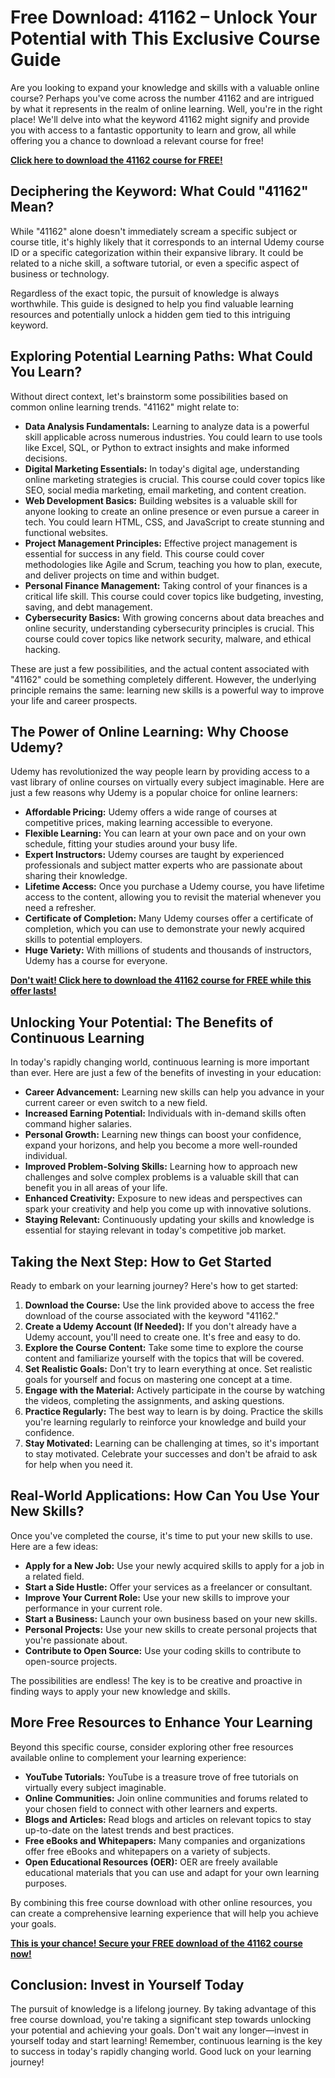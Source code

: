 # Free Download: 41162 – Unlock Your Potential with This Exclusive Course Guide

Are you looking to expand your knowledge and skills with a valuable online course? Perhaps you've come across the number 41162 and are intrigued by what it represents in the realm of online learning. Well, you're in the right place! We'll delve into what the keyword 41162 might signify and provide you with access to a fantastic opportunity to learn and grow, all while offering you a chance to download a relevant course for free!

[**Click here to download the 41162 course for FREE!**](https://udemywork.com/41162)

## Deciphering the Keyword: What Could "41162" Mean?

While "41162" alone doesn't immediately scream a specific subject or course title, it's highly likely that it corresponds to an internal Udemy course ID or a specific categorization within their expansive library. It could be related to a niche skill, a software tutorial, or even a specific aspect of business or technology.

Regardless of the exact topic, the pursuit of knowledge is always worthwhile. This guide is designed to help you find valuable learning resources and potentially unlock a hidden gem tied to this intriguing keyword.

## Exploring Potential Learning Paths: What Could You Learn?

Without direct context, let's brainstorm some possibilities based on common online learning trends. "41162" might relate to:

*   **Data Analysis Fundamentals:** Learning to analyze data is a powerful skill applicable across numerous industries. You could learn to use tools like Excel, SQL, or Python to extract insights and make informed decisions.
*   **Digital Marketing Essentials:** In today's digital age, understanding online marketing strategies is crucial. This course could cover topics like SEO, social media marketing, email marketing, and content creation.
*   **Web Development Basics:** Building websites is a valuable skill for anyone looking to create an online presence or even pursue a career in tech. You could learn HTML, CSS, and JavaScript to create stunning and functional websites.
*   **Project Management Principles:** Effective project management is essential for success in any field. This course could cover methodologies like Agile and Scrum, teaching you how to plan, execute, and deliver projects on time and within budget.
*   **Personal Finance Management:** Taking control of your finances is a critical life skill. This course could cover topics like budgeting, investing, saving, and debt management.
* **Cybersecurity Basics:** With growing concerns about data breaches and online security, understanding cybersecurity principles is crucial. This course could cover topics like network security, malware, and ethical hacking.

These are just a few possibilities, and the actual content associated with "41162" could be something completely different. However, the underlying principle remains the same: learning new skills is a powerful way to improve your life and career prospects.

## The Power of Online Learning: Why Choose Udemy?

Udemy has revolutionized the way people learn by providing access to a vast library of online courses on virtually every subject imaginable. Here are just a few reasons why Udemy is a popular choice for online learners:

*   **Affordable Pricing:** Udemy offers a wide range of courses at competitive prices, making learning accessible to everyone.
*   **Flexible Learning:** You can learn at your own pace and on your own schedule, fitting your studies around your busy life.
*   **Expert Instructors:** Udemy courses are taught by experienced professionals and subject matter experts who are passionate about sharing their knowledge.
*   **Lifetime Access:** Once you purchase a Udemy course, you have lifetime access to the content, allowing you to revisit the material whenever you need a refresher.
*   **Certificate of Completion:** Many Udemy courses offer a certificate of completion, which you can use to demonstrate your newly acquired skills to potential employers.
*   **Huge Variety:** With millions of students and thousands of instructors, Udemy has a course for everyone.

[**Don't wait! Click here to download the 41162 course for FREE while this offer lasts!**](https://udemywork.com/41162)

## Unlocking Your Potential: The Benefits of Continuous Learning

In today's rapidly changing world, continuous learning is more important than ever. Here are just a few of the benefits of investing in your education:

*   **Career Advancement:** Learning new skills can help you advance in your current career or even switch to a new field.
*   **Increased Earning Potential:** Individuals with in-demand skills often command higher salaries.
*   **Personal Growth:** Learning new things can boost your confidence, expand your horizons, and help you become a more well-rounded individual.
*   **Improved Problem-Solving Skills:** Learning how to approach new challenges and solve complex problems is a valuable skill that can benefit you in all areas of your life.
*   **Enhanced Creativity:** Exposure to new ideas and perspectives can spark your creativity and help you come up with innovative solutions.
*   **Staying Relevant:** Continuously updating your skills and knowledge is essential for staying relevant in today's competitive job market.

## Taking the Next Step: How to Get Started

Ready to embark on your learning journey? Here's how to get started:

1.  **Download the Course:** Use the link provided above to access the free download of the course associated with the keyword "41162."
2.  **Create a Udemy Account (If Needed):** If you don't already have a Udemy account, you'll need to create one. It's free and easy to do.
3.  **Explore the Course Content:** Take some time to explore the course content and familiarize yourself with the topics that will be covered.
4.  **Set Realistic Goals:** Don't try to learn everything at once. Set realistic goals for yourself and focus on mastering one concept at a time.
5.  **Engage with the Material:** Actively participate in the course by watching the videos, completing the assignments, and asking questions.
6.  **Practice Regularly:** The best way to learn is by doing. Practice the skills you're learning regularly to reinforce your knowledge and build your confidence.
7.  **Stay Motivated:** Learning can be challenging at times, so it's important to stay motivated. Celebrate your successes and don't be afraid to ask for help when you need it.

## Real-World Applications: How Can You Use Your New Skills?

Once you've completed the course, it's time to put your new skills to use. Here are a few ideas:

*   **Apply for a New Job:** Use your newly acquired skills to apply for a job in a related field.
*   **Start a Side Hustle:** Offer your services as a freelancer or consultant.
*   **Improve Your Current Role:** Use your new skills to improve your performance in your current role.
*   **Start a Business:** Launch your own business based on your new skills.
*   **Personal Projects:** Use your new skills to create personal projects that you're passionate about.
*   **Contribute to Open Source:** Use your coding skills to contribute to open-source projects.

The possibilities are endless! The key is to be creative and proactive in finding ways to apply your new knowledge and skills.

## More Free Resources to Enhance Your Learning

Beyond this specific course, consider exploring other free resources available online to complement your learning experience:

*   **YouTube Tutorials:** YouTube is a treasure trove of free tutorials on virtually every subject imaginable.
*   **Online Communities:** Join online communities and forums related to your chosen field to connect with other learners and experts.
*   **Blogs and Articles:** Read blogs and articles on relevant topics to stay up-to-date on the latest trends and best practices.
*   **Free eBooks and Whitepapers:** Many companies and organizations offer free eBooks and whitepapers on a variety of subjects.
*   **Open Educational Resources (OER):** OER are freely available educational materials that you can use and adapt for your own learning purposes.

By combining this free course download with other online resources, you can create a comprehensive learning experience that will help you achieve your goals.

[**This is your chance! Secure your FREE download of the 41162 course now!**](https://udemywork.com/41162)

## Conclusion: Invest in Yourself Today

The pursuit of knowledge is a lifelong journey. By taking advantage of this free course download, you're taking a significant step towards unlocking your potential and achieving your goals. Don't wait any longer—invest in yourself today and start learning! Remember, continuous learning is the key to success in today's rapidly changing world. Good luck on your learning journey!
